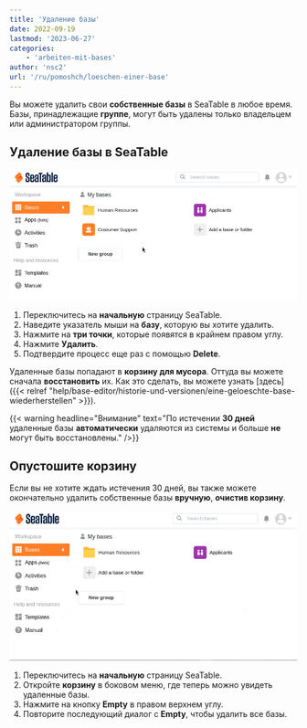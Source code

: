 ```yaml
---
title: 'Удаление базы'
date: 2022-09-19
lastmod: '2023-06-27'
categories:
    - 'arbeiten-mit-bases'
author: 'nsc2'
url: '/ru/pomoshch/loeschen-einer-base'
---
```


Вы можете удалить свои **собственные базы** в SeaTable в любое время. Базы, принадлежащие **группе**, могут быть удалены только владельцем или администратором группы.

## Удаление базы в SeaTable

![Удаление базы в SeaTable](images/delete-base-via-starting-page.gif)

1. Переключитесь на **начальную** страницу SeaTable.
2. Наведите указатель мыши на **базу**, которую вы хотите удалить.
3. Нажмите на **три точки**, которые появятся в крайнем правом углу.
4. Нажмите **Удалить**.
5. Подтвердите процесс еще раз с помощью **Delete**.

Удаленные базы попадают в **корзину для мусора**. Оттуда вы можете сначала **восстановить** их. Как это сделать, вы можете узнать [здесь]({{< relref "help/base-editor/historie-und-versionen/eine-geloeschte-base-wiederherstellen" >}}).

{{< warning  headline="Внимание"  text="По истечении **30 дней** удаленные базы **автоматически** удаляются из системы и больше **не** могут быть восстановлены." />}}

## Опустошите корзину

Если вы не хотите ждать истечения 30 дней, вы также можете окончательно удалить собственные базы **вручную**, **очистив корзину**.

![Опустошите корзину](images/clean-trash.gif)

1. Переключитесь на **начальную** страницу SeaTable.
2. Откройте **корзину** в боковом меню, где теперь можно увидеть удаленные базы.
3. Нажмите на кнопку **Empty** в правом верхнем углу.
4. Повторите последующий диалог с **Empty**, чтобы удалить все базы.
